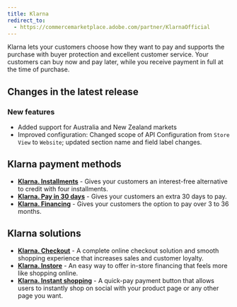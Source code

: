 ```yaml
---
title: Klarna
redirect_to:
  - https://commercemarketplace.adobe.com/partner/KlarnaOfficial
---
```


Klarna lets your customers choose how they want to pay and supports the purchase with buyer protection and excellent customer service. Your customers can buy now and pay later, while you receive payment in full at the time of purchase.

## Changes in the latest release

### New features

- Added support for Australia and New Zealand markets
- Improved configuration: Changed scope of API Configuration from `Store View` to `Website`; updated section name and field label changes.

## Klarna payment methods

- [**Klarna. Installments**][3] - Gives your customers an interest-free alternative to credit with four installments.
- [**Klarna. Pay in 30 days**][4] - Gives your customers an extra 30 days to pay.
- [**Klarna. Financing**][5] - Gives your customers the option to pay over 3 to 36 months.

## Klarna solutions

- [**Klarna. Checkout**][6] - A complete online checkout solution and smooth shopping experience that increases sales and customer loyalty.
- [**Klarna. Instore**][7] - An easy way to offer in-store financing that feels more like shopping online.
- [**Klarna. Instant shopping**][8] - A quick-pay payment button that allows users to instantly shop on social with your product page or any other page you want.

[1]: https://www.klarna.com/us/business/merchant-support/
[2]: https://paybright.com/
[3]: https://www.klarna.com/us/business/products/installments/
[4]: https://www.klarna.com/us/business/products/pay-in-30-days/
[5]: https://www.klarna.com/us/business/products/financing/
[6]: https://www.klarna.com/us/business/products/checkout/
[7]: https://www.klarna.com/us/business/products/in-store/
[8]: https://www.klarna.com/us/business/products/instant-shopping/

